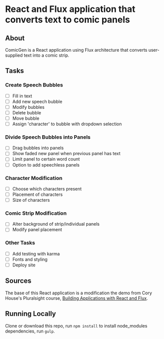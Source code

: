 React and Flux application that converts text to comic panels
======

## About
ComicGen is a React application using Flux architecture that converts user-supplied text into a comic strip. 

## Tasks
### Create Speech Bubbles
- [ ] Fill in text
- [ ] Add new speech bubble
- [ ] Modify bubbles
- [ ] Delete bubble
- [ ] Move bubble
- [ ] Assign 'character' to bubble with dropdown selection

### Divide Speech Bubbles into Panels
- [ ] Drag bubbles into panels
- [ ] Show faded new panel when previous panel has text
- [ ] Limit panel to certain word count
- [ ] Option to add speechless panels

### Character Modification 
- [ ] Choose which characters present
- [ ] Placement of characters
- [ ] Size of characters 

### Comic Strip Modification
- [ ] Alter background of strip/individual panels
- [ ] Modify panel placement

### Other Tasks
- [ ] Add testing with karma
- [ ] Fonts and styling
- [ ] Deploy site

## Sources 
The base of this React application is a modification the demo from Cory House's Pluralsight course, [Building Applications with React and Flux](https://www.pluralsight.com/courses/react-flux-building-applications). 

## Running Locally 
Clone or download this repo, run `npm install` to install node_modules dependencies, run `gulp`. 
